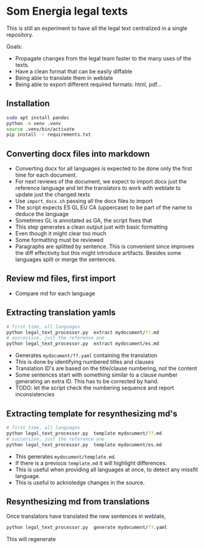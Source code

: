 # Som Energia legal texts

This is still an experiment to have all the legal text centralized in a single repository.

Goals:

- Propagate changes from the legal team faster to the many uses of the texts.
- Have a clean format that can be easily diffable
- Being able to translate them in weblate
- Being able to export different required formats: html, pdf...

## Installation

```bash
sudo apt install pandoc
python -m venv .venv
source .venv/bin/activate
pip install -r requirements.txt
```

## Converting docx files into markdown

- Converting docx for all languages is expected to be done only the first time for each document.
- For next reviews of the document, we expect to import docx just the reference language and let the translators to work with weblate to update just the changed texts
- Use `import_docx.sh` passing all the docx files to import
- The script expects ES GL EU CA (uppercase) to be part of the name to deduce the language
- Sometimes GL is annotated as GA, the script fixes that
- This step generates a clean output just with basic formatting
- Even though it might clear too much
- Some formatting must be reviewed
- Paragraphs are splitted by sentence.
  This is convenient since improves the diff effectivity but this might introduce artifacts.
  Besides some languages split or merge the sentences.

## Review md files, first import

- Compare md for each language 

## Extracting translation yamls

```bash
# first time, all languages
python legal_text_processor.py  extract mydocument/??.md
# successive, just the reference one
python legal_text_processor.py  extract mydocument/es.md
```

- Generates `mydocument/??.yaml` containing the translation
- This is done by identifying numbered titles and clauses
- Translation ID's are based on the title/clause numbering, not the content
- Some sentences start with something similar to a clause number generating an extra ID. This has to be corrected by hand.
- TODO: let the script check the numbering sequence and report inconsistencies

## Extracting template for resynthesizing md's

```bash
# first time, all languages
python legal_text_processor.py  template mydocument/??.md
# successive, just the reference one
python legal_text_processor.py  template mydocument/es.md
```
- This generates `mydocument/template.md`.
- If there is a previous `template.md` it will highlight differences.
- This is useful when providing all languages at once, to detect any missfit language.
- This is useful to acknoledge changes in the source.

## Resynthesizing md from translations

Once translators have translated the new sentences in weblate,


```bash
python legal_text_processor.py  generate mydocument/??.yaml
```
This will regenerate 
